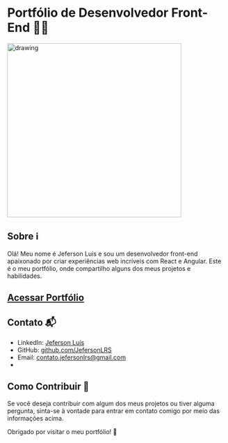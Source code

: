 # Portfólio de Desenvolvedor Front-End 👨‍💻

<img src="https://i.pinimg.com/originals/21/11/61/21116158daaeb1459b4ec0758505e1ad.gif" alt="drawing" width="400"/>

## Sobre ℹ️

Olá! Meu nome é Jeferson Luís e sou um desenvolvedor front-end apaixonado por criar experiências web incríveis com React e Angular. Este é o meu portfólio, onde compartilho alguns dos meus projetos e habilidades.

## <a href="https://angular-blog-beta.vercel.app" target="_blank">Acessar Portfólio</a>

## Contato 📬

- LinkedIn: [Jeferson Luís](https://www.linkedin.com/in/contato-jeferson-luis/)
- GitHub: [github.com/JefersonLRS](https://github.com/JefersonLRS)
- Email: contato.jefersonlrs@gmail.com
- 
## Como Contribuir 🤝

Se você deseja contribuir com algum dos meus projetos ou tiver alguma pergunta, sinta-se à vontade para entrar em contato comigo por meio das informações acima.

Obrigado por visitar o meu portfólio! 👋
